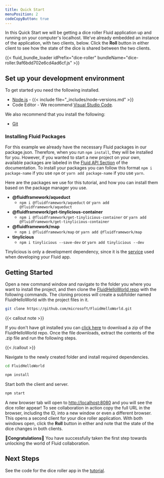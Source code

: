 ```yaml
---
title: Quick Start
menuPosition: 2
codeCopyButton: true
---
```


In this Quick Start we will be getting a dice roller Fluid application up and running on your computer's
localhost. We've already embedded an instance of the application, with two clients, below. Click the **Roll**
button in either client to see how the state of the dice is shared between the two clients.

{{< fluid_bundle_loader idPrefix="dice-roller"
bundleName="dice-roller.9af6bdd702e6cd4ad6cf.js" >}}

## Set up your development environment

To get started you need the following installed.

- [Node.js](https://nodejs.org/en/download) - {{< include file="_includes/node-versions.md" >}}
- Code Editor - We recommend [Visual Studio Code](https://code.visualstudio.com/).

We also recommend that you install the following:

- [Git](https://git-scm.com/downloads)

### Installing Fluid Packages

For this example we already have the necessary Fluid packages in our package.json. Therefore, when you run `npm install`, they will be installed for you.
However, if you wanted to start a new project on your own, available packages are labeled in the [Fluid API Section](https://fluidframework.com/apis/) of the documentation. 
To install your packages you can follow this format `npm i package-name` if you use `npm` or `yarn add package-name` if you use `yarn`.

Here are the packages we use for this tutorial, and how you can install them based on the package manager you use.
- **@fluidframework/aqueduct** 
   - `npm i @fluidframework/aqueduct` or `yarn add @fluidframework/aqueduct`
- **@fluidframework/get-tinylicious-container** 
   - `npm i @fluidframework/get-tinylicious-container` or `yarn add @fluidframework/get-tinylicious-container`
- **@fluidframework/map** 
   - `npm i @fluidframework/map` or `yarn add @fluidframework/map`
- **tinylicious**
   - `npm i tinylicious --save-dev` or `yarn add tinylicious --dev`

Tinylicious is only a development dependency, since it is the [service](http://localhost:1313/docs/concepts/service/) used when developing your Fluid app.

## Getting Started

Open a new command window and navigate to the folder you where you want to install the project, and then clone the [FluidHelloWorld repo](https://github.com/microsoft/FluidHelloWorld) with the
following commands. The cloning process will create a subfolder named FluidHelloWorld with the project files in it.

```bash
git clone https://github.com/microsoft/FluidHelloWorld.git
```

{{< callout note >}}

If you don't have git installed you can [click here](https://github.com/microsoft/FluidHelloWorld/archive/main.zip) to
download a zip of the FluidHelloWorld repo. Once the file downloads, extract the contents of the .zip file and run the
following steps.

{{< /callout >}}

Navigate to the newly created folder and install required dependencies.

```bash
cd FluidHelloWorld
```

```bash
npm install
```

Start both the client and server.

```bash
npm start
```

A new browser tab will open to <http://localhost:8080> and you will see the dice roller appear! To see collaboration in
action copy the full URL in the browser, including the ID, into a new window or even a different browser. This opens a
second client for your dice roller application. With both windows open, click the **Roll** button in either and note
that the state of the dice changes in both clients.

🥳**Congratulations**🎉 You have successfully taken the first step towards unlocking the world of Fluid collaboration.

## Next Steps

See the code for the dice roller app in the [tutorial](./tutorial.md).
